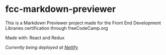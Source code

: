 # fcc-markdown-previewer
This is a Markdown Previewer project made for the Front End Development Libraries certification through freeCodeCamp.org

Made with: React and Redux

*Currently being deployed at [Netlify]()*
